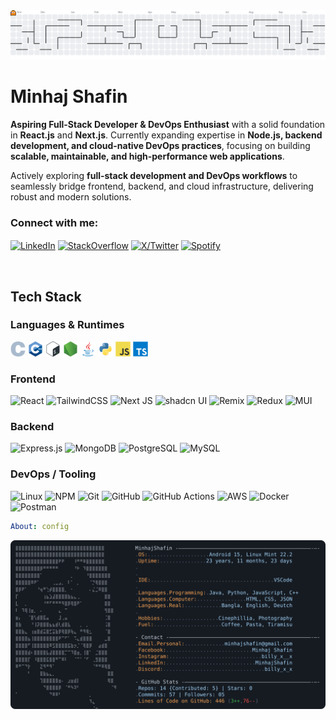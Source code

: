 <picture>
  <source media="(prefers-color-scheme: dark)" srcset="https://raw.githubusercontent.com/MinhajShafin/MinhajShafin/output/pacman-contribution-graph-dark.svg">
  <source media="(prefers-color-scheme: light)" srcset="https://raw.githubusercontent.com/MinhajShafin/MinhajShafin/output/pacman-contribution-graph.svg">
  <img alt="pacman contribution graph" src="https://raw.githubusercontent.com/MinhajShafin/MinhajShafin/output/pacman-contribution-graph.svg">
</picture>

# Minhaj Shafin

**Aspiring Full-Stack Developer & DevOps Enthusiast** with a solid foundation in **React.js** and **Next.js**. Currently expanding expertise in **Node.js, backend development, and cloud-native DevOps practices**, focusing on building **scalable, maintainable, and high-performance web applications**.

Actively exploring **full-stack development and DevOps workflows** to seamlessly bridge frontend, backend, and cloud infrastructure, delivering robust and modern solutions.

<h3 align="left">Connect with me:</h3>
<p align="left">
  <a href="https://www.linkedin.com/in/minhaj-shafin" target="_blank">
        <img align="center" src="https://cdn.jsdelivr.net/gh/devicons/devicon/icons/linkedin/linkedin-original.svg" alt="LinkedIn" height="30" width="40"/></a>
  <a href="https://stackoverflow.com/users/21914630/minhaj-shafin" target="_blank">
        <img align="center" src="https://cdn.jsdelivr.net/gh/devicons/devicon/icons/stackoverflow/stackoverflow-original.svg" alt="StackOverflow" height="30" width="40"/></a>
  <a href="https://x.com/Billydocare" target="_blank">
        <img align="center" src="https://raw.githubusercontent.com/rahuldkjain/github-profile-readme-generator/master/src/images/icons/Social/twitter.svg" alt="X/Twitter" height="30" width="40"/></a>
  <a href="https://open.spotify.com/user/30nfvcpttliltoi252p59wdpg?si=aec355aca4c14dc1" target="_blank">
        <img align="center" src="https://upload.wikimedia.org/wikipedia/commons/1/19/Spotify_logo_without_text.svg" alt="Spotify" height="30" width="40"/></a>
</p>

<br>

## Tech Stack

### Languages & Runtimes

<a href="https://en.wikipedia.org/wiki/C_(programming_language)" target="_blank" rel="noreferrer"><img src="https://raw.githubusercontent.com/devicons/devicon/master/icons/c/c-original.svg" alt="C" height="24"/></a>
<a href="https://isocpp.org/" target="_blank" rel="noreferrer"><img src="https://raw.githubusercontent.com/devicons/devicon/master/icons/cplusplus/cplusplus-original.svg" alt="C++" height="24"/></a>
<a href="https://www.gnu.org/software/bash/" target="_blank" rel="noreferrer"><img src="https://raw.githubusercontent.com/devicons/devicon/master/icons/bash/bash-original.svg" alt="Bash" height="24"/></a>
<a href="https://nodejs.org/en/" target="_blank" rel="noreferrer"><img src="https://raw.githubusercontent.com/devicons/devicon/master/icons/nodejs/nodejs-original.svg" alt="Node.js" height="24"/></a>
<a href="https://www.java.com/" target="_blank" rel="noreferrer"><img src="https://raw.githubusercontent.com/devicons/devicon/master/icons/java/java-original.svg" alt="Java" height="24"/></a>
<a href="https://www.python.org/" target="_blank" rel="noreferrer"><img src="https://raw.githubusercontent.com/devicons/devicon/master/icons/python/python-original.svg" alt="Python" height="24"/></a>
<a href="https://developer.mozilla.org/en-US/docs/Web/JavaScript" target="_blank" rel="noreferrer"><img src="https://raw.githubusercontent.com/devicons/devicon/master/icons/javascript/javascript-original.svg" alt="JavaScript" height="24"/></a>
<a href="https://www.typescriptlang.org/" target="_blank" rel="noreferrer"><img src="https://raw.githubusercontent.com/devicons/devicon/master/icons/typescript/typescript-original.svg" alt="TypeScript" height="24"/></a>

### Frontend

![React](https://img.shields.io/badge/react-%2320232a.svg?style=flat&logo=react&logoColor=%2361DAFB)
![TailwindCSS](https://img.shields.io/badge/tailwindcss-%2338B2AC.svg?style=flat&logo=tailwind-css&logoColor=white)
![Next JS](https://img.shields.io/badge/Next-black?style=flat&logo=next.js&logoColor=white)
![shadcn UI](https://img.shields.io/badge/shadcn--ui-%23000000?style=flat&logo=shadcn&logoColor=white)
![Remix](https://img.shields.io/badge/remix-%23000.svg?style=flat&logo=remix&logoColor=white)
![Redux](https://img.shields.io/badge/redux-%23593d88.svg?style=flat&logo=redux&logoColor=white)
![MUI](https://img.shields.io/badge/MUI-%230081CB.svg?style=flat&logo=mui&logoColor=white)

### Backend

![Express.js](https://img.shields.io/badge/express.js-%23404d59.svg?style=flat&logo=express&logoColor=%2361DAFB)
![MongoDB](https://img.shields.io/badge/MongoDB-%234ea94b.svg?style=flat&logo=mongodb&logoColor=white)
![PostgreSQL](https://img.shields.io/badge/postgresql-%23316192.svg?style=flat&logo=postgresql&logoColor=white)
![MySQL](https://img.shields.io/badge/mysql-4479A1.svg?style=flat&logo=mysql&logoColor=white)

### DevOps / Tooling

![Linux](https://img.shields.io/badge/Linux-%23FCC624?style=flat&logo=linux&logoColor=black)
![NPM](https://img.shields.io/badge/NPM-%23CB3837.svg?style=flat&logo=npm&logoColor=white)
![Git](https://img.shields.io/badge/git-%23F05033.svg?style=flat&logo=git&logoColor=white)
![GitHub](https://img.shields.io/badge/github-%23121011.svg?style=flat&logo=github&logoColor=white)
![GitHub Actions](https://img.shields.io/badge/GitHub%20Actions-2088FF?style=flat&logo=github-actions&logoColor=white)
![AWS](https://img.shields.io/badge/AWS-%23FF9900.svg?style=flat&logo=amazon-aws&logoColor=white)
![Docker](https://img.shields.io/badge/docker-%230db7ed.svg?style=flat&logo=docker&logoColor=white)
![Postman](https://img.shields.io/badge/Postman-FF6C37?style=flat&logo=postman&logoColor=white)

```yaml
About: config
```

<picture>
    <img alt="Billy's GitHub Profile README" src="https://github.com/MinhajShafin/MinhajShafin/blob/main/card.svg">
</picture>
